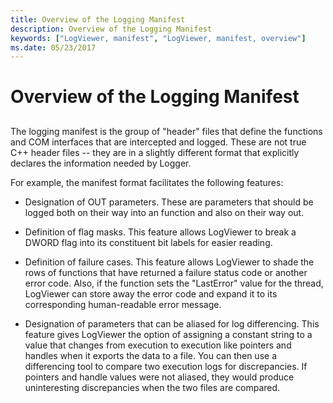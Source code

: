 ```yaml
---
title: Overview of the Logging Manifest
description: Overview of the Logging Manifest
keywords: ["LogViewer, manifest", "LogViewer, manifest, overview"]
ms.date: 05/23/2017
---
```


# Overview of the Logging Manifest


## <span id="ddk_overview_of_the_logging_manifest_dtoolq"></span><span id="DDK_OVERVIEW_OF_THE_LOGGING_MANIFEST_DTOOLQ"></span>


The logging manifest is the group of "header" files that define the functions and COM interfaces that are intercepted and logged. These are not true C++ header files -- they are in a slightly different format that explicitly declares the information needed by Logger.

For example, the manifest format facilitates the following features:

-   Designation of OUT parameters. These are parameters that should be logged both on their way into an function and also on their way out.

-   Definition of flag masks. This feature allows LogViewer to break a DWORD flag into its constituent bit labels for easier reading.

-   Definition of failure cases. This feature allows LogViewer to shade the rows of functions that have returned a failure status code or another error code. Also, if the function sets the "LastError" value for the thread, LogViewer can store away the error code and expand it to its corresponding human-readable error message.

-   Designation of parameters that can be aliased for log differencing. This feature gives LogViewer the option of assigning a constant string to a value that changes from execution to execution like pointers and handles when it exports the data to a file. You can then use a differencing tool to compare two execution logs for discrepancies. If pointers and handle values were not aliased, they would produce uninteresting discrepancies when the two files are compared.

 

 





